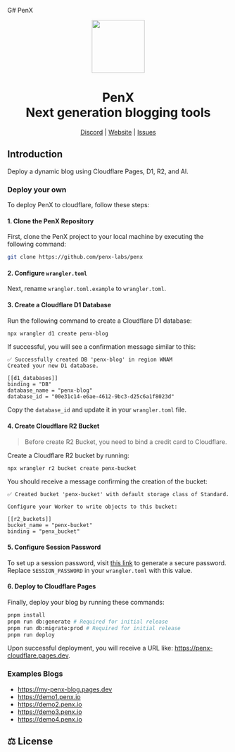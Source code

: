 G# PenX

<div align="center">

<a href="https://www.penx.io" alt="PenX Logo">
    <img src="https://www.penx.io/images/logo-512.png" height="120"/></a>

<h1 style="border-bottom: none">
    <b>PenX</b><br />
    Next generation blogging tools
    <br>
</h1>

[Discord](https://discord.gg/nyVpH9njDu) | [Website](https://www.penx.io) | [Issues](https://github.com/penx-lab/penx/issues)

</div>

## Introduction

Deploy a dynamic blog using Cloudflare Pages, D1, R2, and AI.

### Deploy your own

To deploy PenX to cloudflare, follow these steps:

#### 1. Clone the PenX Repository

First, clone the PenX project to your local machine by executing the following command:

```bash
git clone https://github.com/penx-labs/penx
```

#### 2. Configure `wrangler.toml`

Next, rename `wrangler.toml.example` to `wrangler.toml`.

#### 3. Create a Cloudflare D1 Database

Run the following command to create a Cloudflare D1 database:

```bash
npx wrangler d1 create penx-blog
```

If successful, you will see a confirmation message similar to this:

```
✅ Successfully created DB 'penx-blog' in region WNAM
Created your new D1 database.

[[d1_databases]]
binding = "DB"
database_name = "penx-blog"
database_id = "00e31c14-e6ae-4612-9bc3-d25c6a1f8023d"
```

Copy the `database_id` and update it in your `wrangler.toml` file.

#### 4. Create Cloudflare R2 Bucket

> Before create R2 Bucket, you need to bind a credit card to Cloudflare.

Create a Cloudflare R2 bucket by running:

```bash
npx wrangler r2 bucket create penx-bucket
```

You should receive a message confirming the creation of the bucket:

```
✅ Created bucket 'penx-bucket' with default storage class of Standard.

Configure your Worker to write objects to this bucket:

[[r2_buckets]]
bucket_name = "penx-bucket"
binding = "penx_bucket"
```

#### 5. Configure Session Password

To set up a session password, visit [this link](https://generate-secret.vercel.app/64) to generate a secure password. Replace `SESSION_PASSWORD` in your `wrangler.toml` with this value.

#### 6. Deploy to Cloudflare Pages

Finally, deploy your blog by running these commands:

```bash
pnpm install
pnpm run db:generate # Required for initial release
pnpm run db:migrate:prod # Required for initial release
pnpm run deploy
```

Upon successful deployment, you will receive a URL like: https://penx-cloudflare.pages.dev.

### Examples Blogs

- https://my-penx-blog.pages.dev
- https://demo1.penx.io
- https://demo2.penx.io
- https://demo3.penx.io
- https://demo4.penx.io

## ⚖️ License
